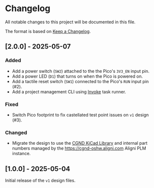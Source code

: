 # Changelog

All notable changes to this project will be documented in this file.

The format is based on [Keep a Changelog](https://keepachangelog.com/en/1.1.0/).

## [2.0.0] - 2025-05-07

### Added

- Add a power switch (`SW2`) attached to the the Pico's `3V3_EN` input pin.
- Add a power LED (`D1`) that turns on when the Pico is powered on.
- Add a tactile reset switch (`SW1`) connected to the Pico's `RUN` input pin (#2).
- Add a project management CLI using [Invoke](https://www.pyinvoke.org/) task runner.

### Fixed

- Switch Pico footprint to fix castellated test point issues on `v1` design (#3).

### Changed

- Migrate the design to use the [CGND KiCad Library](https://github.com/cgnd/cgnd-kicad-lib/) and internal part numbers managed by the https://cgnd-oshw.aligni.com Aligni PLM instance.

## [1.0.0] - 2025-05-04

Initial release of the `v1` design files.

